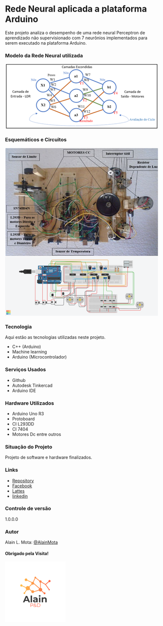 # Rede Neural aplicada a plataforma Arduino
Este projeto analiza o desempenho de uma rede neural Perceptron de aprendizado não supervisionado com 7 neurônios implementados para serem executado na plataforma Arduino.

### Modelo da Rede Neural utilizada
![logo](Imagens/redes_neurais.png)

### Esquemáticos e Circuitos
![hardware](Imagens/hardware.png)
![Protoboard](Imagens/Circuito_Protoboard.png)


### Tecnologia
Aqui estão as tecnologias utilizadas neste projeto.

* C++ (Arduino)
* Machine learning
* Arduino (Microcontrolador)


### Serviços Usados
* Github
* Autodesk Tinkercad
* Arduino IDE

### Hardware Utilizados
* Arduino Uno R3
* Protoboard
* CI L293DD
* CI 7404
* Motores Dc entre outros

### Situação do Projeto
Projeto de software e hardware finalizados.


### Links
* [Repository](https://github.com/AlainMota9/Rede_Neural_Arduino/)
* [Facebook](https://www.facebook.com/alain.mota.3/)
* [Lattes](http://lattes.cnpq.br/9940114103826916)
* [linkedin](https://www.linkedin.com/in/alain-mota-a61319117/)

### Controle de versão
1.0.0.0

### Autor
Alain L. Mota: [@AlainMota](https://github.com/AlainMota9)

#### Obrigado pela Visita!

![logo](Imagens/logo.png)



